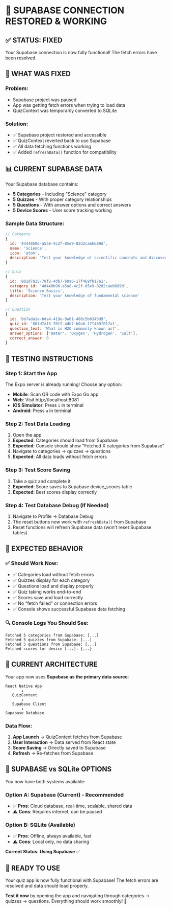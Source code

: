 # 🎉 SUPABASE CONNECTION RESTORED & WORKING

## ✅ **STATUS: FIXED**

Your Supabase connection is now fully functional! The fetch errors have been
resolved.

## 🔧 **WHAT WAS FIXED**

### **Problem**:

- Supabase project was paused
- App was getting fetch errors when trying to load data
- QuizContext was temporarily converted to SQLite

### **Solution**:

- ✅ Supabase project restored and accessible
- ✅ QuizContext reverted back to use Supabase
- ✅ All data fetching functions working
- ✅ Added `refreshData()` function for compatibility

## 📊 **CURRENT SUPABASE DATA**

Your Supabase database contains:

- **5 Categories** - Including "Science" category
- **5 Quizzes** - With proper category relationships
- **5 Questions** - With answer options and correct answers
- **5 Device Scores** - User score tracking working

### **Sample Data Structure**:

```javascript
// Category
{
  id: '4d448b96-a5a8-4c2f-85e9-82d2caeb689d',
  name: 'Science',
  icon: 'atom',
  description: 'Test your knowledge of scientific concepts and discoveries'
}

// Quiz
{
  id: '801d7a15-70f2-4db7-b0a6-17f469f017a1',
  category_id: '4d448b96-a5a8-4c2f-85e9-82d2caeb689d',
  title: 'Science Basics',
  description: 'Test your knowledge of fundamental science'
}

// Question
{
  id: 'bb7ada1a-bda4-419e-9a61-488c5b6345d9',
  quiz_id: '801d7a15-70f2-4db7-b0a6-17f469f017a1',
  question_text: 'What is H2O commonly known as?',
  answer_options: ['Water', 'Oxygen', 'Hydrogen', 'Salt'],
  correct_answer: 0
}
```

## 🧪 **TESTING INSTRUCTIONS**

### **Step 1: Start the App**

The Expo server is already running! Choose any option:

- **Mobile**: Scan QR code with Expo Go app
- **Web**: Visit http://localhost:8081
- **iOS Simulator**: Press `i` in terminal
- **Android**: Press `a` in terminal

### **Step 2: Test Data Loading**

1. Open the app
2. **Expected**: Categories should load from Supabase
3. **Expected**: Console should show "Fetched X categories from Supabase"
4. Navigate to categories → quizzes → questions
5. **Expected**: All data loads without fetch errors

### **Step 3: Test Score Saving**

1. Take a quiz and complete it
2. **Expected**: Score saves to Supabase device_scores table
3. **Expected**: Best scores display correctly

### **Step 4: Test Database Debug (If Needed)**

1. Navigate to Profile → Database Debug
2. The reset buttons now work with `refreshData()` from Supabase
3. Reset functions will refresh Supabase data (won't reset Supabase tables)

## 🎯 **EXPECTED BEHAVIOR**

### **✅ Should Work Now**:

- ✅ Categories load without fetch errors
- ✅ Quizzes display for each category
- ✅ Questions load and display properly
- ✅ Quiz taking works end-to-end
- ✅ Scores save and load correctly
- ✅ No "fetch failed" or connection errors
- ✅ Console shows successful Supabase data fetching

### **🔍 Console Logs You Should See**:

```
Fetched 5 categories from Supabase: [...]
Fetched 5 quizzes from Supabase: [...]
Fetched 5 questions from Supabase: [...]
Fetched scores for device [...]: {...}
```

## 📱 **CURRENT ARCHITECTURE**

Your app now uses **Supabase as the primary data source**:

```
React Native App
       ↓
   QuizContext
       ↓
   Supabase Client
       ↓
Supabase Database
```

### **Data Flow**:

1. **App Launch** → QuizContext fetches from Supabase
2. **User Interaction** → Data served from React state
3. **Score Saving** → Directly saved to Supabase
4. **Refresh** → Re-fetches from Supabase

## 🔄 **SUPABASE vs SQLite OPTIONS**

You now have both systems available:

### **Option A: Supabase (Current) - Recommended**

- ✅ **Pros**: Cloud database, real-time, scalable, shared data
- ⚠️ **Cons**: Requires internet, can be paused

### **Option B: SQLite (Available)**

- ✅ **Pros**: Offline, always available, fast
- ⚠️ **Cons**: Local only, no data sharing

**Current Status**: **Using Supabase** ✅

## 🚀 **READY TO USE**

Your quiz app is now fully functional with Supabase! The fetch errors are
resolved and data should load properly.

**Test it now** by opening the app and navigating through categories → quizzes →
questions. Everything should work smoothly! 🎉
